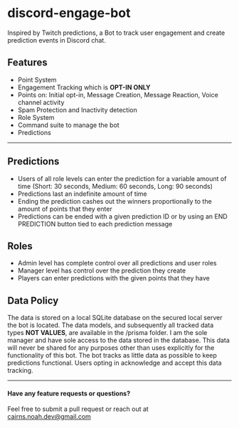# discord-engage-bot

Inspired by Twitch predictions, a Bot to track user engagement and create prediction events in Discord chat.

## Features
- Point System 
- Engagement Tracking which is **OPT-IN ONLY**
 - Points on: Initial opt-in, Message Creation, Message Reaction, Voice channel activity
- Spam Protection and Inactivity detection
- Role System
- Command suite to manage the bot
- Predictions

--------

## Predictions
 - Users of all role levels can enter the prediction for a variable amount of time (Short: 30 seconds, Medium: 60 seconds, Long: 90 seconds)
 - Predictions last an indefinite amount of time
 - Ending the prediction cashes out the winners proportionally to the amount of points that they enter
 - Predictions can be ended with a given prediction ID or by using an END PREDICTION button tied to each prediction message


## Roles 
 - Admin level has complete control over all predictions and user roles 
 - Manager level has control over the prediction they create
 - Players can enter predictions with the given points that they have

## Data Policy

The data is stored on a local SQLite database on the secured local server the bot is located. The data models, and subsequently all tracked data types **NOT VALUES**, are available in the /prisma folder. I am the sole manager and have sole access to the data stored in the database. This data will never be shared for any purposes other than uses explicitly for the functionality of this bot. The bot tracks as little data as possible to keep predictions functional. Users opting in acknowledge and accept this data tracking. 

------------

#### Have any feature requests or questions? 

Feel free to submit a pull request or reach out at cairns.noah.dev@gmail.com
